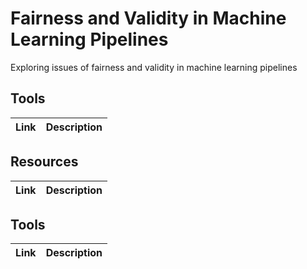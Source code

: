 # Fairness and Validity in Machine Learning Pipelines
Exploring issues of fairness and validity in machine learning pipelines

## Tools

| Link | Description |
| --- | ---|

## Resources

| Link | Description |
| --- | ---|

## Tools

| Link | Description |
| --- | ---|
